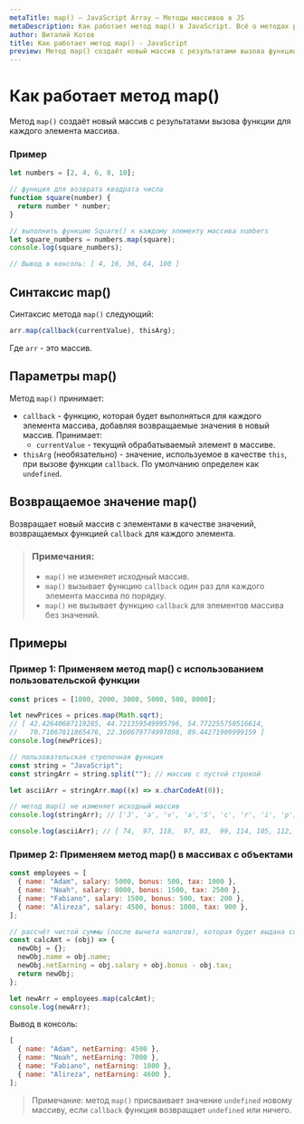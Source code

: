 ```yaml
---
metaTitle: map() – JavaScript Array – Методы массивов в JS
metaDescription: Как работает метод map() в JavaScript. Всё о методах работы с массивами в JavaScript | База знаний PurpleSchool
author: Виталий Котов
title: Как работает метод map() - JavaScript
preview: Метод map() создаёт новый массив с результатами вызова функции для каждого элемента массива...
---
```


# Как работает метод map()

Метод `map()` создаёт новый массив с результатами вызова функции для каждого элемента массива.

### Пример

```javascript
let numbers = [2, 4, 6, 8, 10];

// функция для возврата квадрата числа
function square(number) {
  return number * number;
}

// выполнить функцию Square() к каждому элементу массива numbers
let square_numbers = numbers.map(square);
console.log(square_numbers);

// Вывод в консоль: [ 4, 16, 36, 64, 100 ]
```

## Синтаксис map()

Синтаксис метода `map()` следующий:

```javascript
arr.map(callback(currentValue), thisArg);
```

Где `arr` - это массив.

## Параметры map()

Метод `map()` принимает:

- `callback` - функцию, которая будет выполняться для каждого элемента массива, добавляя возвращаемые значения в новый массив. Принимает:
  - `currentValue` - текущий обрабатываемый элемент в массиве.
- `thisArg` (необязательно) - значение, используемое в качестве `this`, при вызове функции `callback`. По умолчанию определен как `undefined`.

## Возвращаемое значение map()

Возвращает новый массив с элементами в качестве значений, возвращаемых функцией `callback` для каждого элемента.

> ### Примечания:
>
> - `map()` не изменяет исходный массив.
> - `map()` вызывает функцию `callback` один раз для каждого элемента массива по порядку.
> - `map()` не вызывает функцию `callback` для элементов массива без значений.

## Примеры

### Пример 1: Применяем метод map() с использованием пользовательской функции

```javascript
const prices = [1800, 2000, 3000, 5000, 500, 8000];

let newPrices = prices.map(Math.sqrt);
// [ 42.42640687119285, 44.721359549995796, 54.772255750516614,
//   70.71067811865476, 22.360679774997898, 89.44271909999159 ]
console.log(newPrices);

// пользовательская стрелочная функция
const string = "JavaScript";
const stringArr = string.split(""); // массив с пустой строкой

let asciiArr = stringArr.map((x) => x.charCodeAt(0));

// метод map() не изменяет исходный массив
console.log(stringArr); // ['J', 'a', 'v', 'a','S', 'c', 'r', 'i', 'p', 't']

console.log(asciiArr); // [ 74,  97, 118,  97, 83,  99, 114, 105, 112, 116 ]
```

### Пример 2: Применяем метод map() в массивах с объектами

```javascript
const employees = [
  { name: "Adam", salary: 5000, bonus: 500, tax: 1000 },
  { name: "Noah", salary: 8000, bonus: 1500, tax: 2500 },
  { name: "Fabiano", salary: 1500, bonus: 500, tax: 200 },
  { name: "Alireza", salary: 4500, bonus: 1000, tax: 900 },
];

// рассчёт чистой суммы (после вычета налогов), которая будет выдана сотрудникам
const calcAmt = (obj) => {
  newObj = {};
  newObj.name = obj.name;
  newObj.netEarning = obj.salary + obj.bonus - obj.tax;
  return newObj;
};

let newArr = employees.map(calcAmt);
console.log(newArr);
```

Вывод в консоль:

```javascript
[
  { name: "Adam", netEarning: 4500 },
  { name: "Noah", netEarning: 7000 },
  { name: "Fabiano", netEarning: 1800 },
  { name: "Alireza", netEarning: 4600 },
];
```

> Примечание: метод `map()` присваивает значение `undefined` новому массиву, если `callback` функция возвращает `undefined` или ничего.
